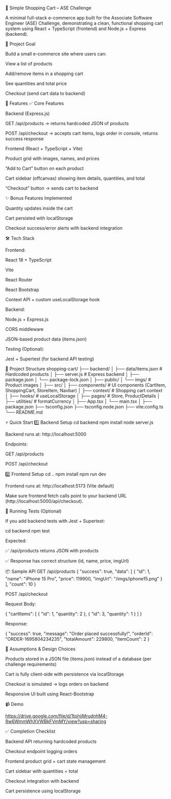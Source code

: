 🛒 Simple Shopping Cart – ASE Challenge

A minimal full-stack e-commerce app built for the Associate Software Engineer (ASE) Challenge, demonstrating a clean, functional shopping cart system using React + TypeScript (frontend) and Node.js + Express (backend).

🎯 Project Goal

Build a small e-commerce site where users can:

View a list of products

Add/remove items in a shopping cart

See quantities and total price

Checkout (send cart data to backend)

🚀 Features
✅ Core Features

Backend (Express.js)

GET /api/products → returns hardcoded JSON of products

POST /api/checkout → accepts cart items, logs order in console, returns success response

Frontend (React + TypeScript + Vite)

Product grid with images, names, and prices

“Add to Cart” button on each product

Cart sidebar (offcanvas) showing item details, quantities, and total

“Checkout” button → sends cart to backend

✨ Bonus Features Implemented

Quantity updates inside the cart

Cart persisted with localStorage

Checkout success/error alerts with backend integration

🛠️ Tech Stack

Frontend:

React 18 + TypeScript

Vite

React Router

React Bootstrap

Context API + custom useLocalStorage hook

Backend:

Node.js + Express.js

CORS middleware

JSON-based product data (items.json)

Testing (Optional):

Jest + Supertest (for backend API testing)

📂 Project Structure
shopping-cart/
├── backend/
│   ├── data/items.json        # Hardcoded products
│   ├── server.js              # Express backend
│   ├── package.json
│   └── package-lock.json
│
├── public/
│   └── imgs/                  # Product images
│
├── src/
│   ├── components/            # UI components (CartItem, ShoppingCart, StoreItem, Navbar)
│   ├── context/               # Shopping cart context
│   ├── hooks/                 # useLocalStorage
│   ├── pages/                 # Store, ProductDetails
│   ├── utilities/             # formatCurrency
│   ├── App.tsx
│   └── main.tsx
│
├── package.json
├── tsconfig.json
├── tsconfig.node.json
├── vite.config.ts
└── README.md

⚡ Quick Start
1️⃣ Backend Setup
cd backend
npm install
node server.js


Backend runs at: http://localhost:5000

Endpoints:

GET /api/products

POST /api/checkout

2️⃣ Frontend Setup
cd ..
npm install
npm run dev


Frontend runs at: http://localhost:5173 (Vite default)

Make sure frontend fetch calls point to your backend URL (http://localhost:5000/api/checkout).

🧪 Running Tests (Optional)

If you add backend tests with Jest + Supertest:

cd backend
npm test


Expected:

✅ /api/products returns JSON with products

✅ Response has correct structure (id, name, price, imgUrl)

📦 Sample API
GET /api/products
{
  "success": true,
  "data": [
    { "id": 1, "name": "iPhone 15 Pro", "price": 119900, "imgUrl": "/imgs/iphone15.png" }
  ],
  "count": 10
}

POST /api/checkout

Request Body:

{
  "cartItems": [
    { "id": 1, "quantity": 2 },
    { "id": 3, "quantity": 1 }
  ]
}


Response:

{
  "success": true,
  "message": "Order placed successfully!",
  "orderId": "ORDER-1695804234235",
  "totalAmount": 229800,
  "itemCount": 2
}

📖 Assumptions & Design Choices

Products stored in a JSON file (items.json) instead of a database (per challenge requirements)

Cart is fully client-side with persistence via localStorage

Checkout is simulated → logs orders on backend

Responsive UI built using React-Bootstrap

📹 Demo

https://drive.google.com/file/d/1tohjjMrudnhM4-9w6WmmWhXVWBkFVmMY/view?usp=sharing

✅ Completion Checklist

Backend API returning hardcoded products

Checkout endpoint logging orders

Frontend product grid + cart state management

Cart sidebar with quantities + total

Checkout integration with backend

Cart persistence using localStorage
